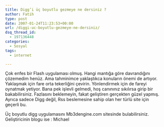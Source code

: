 ```yaml
---
title: Digg’i üç boyutlu gezmeye ne dersiniz ?
author: Fatih
type: post
date: 2007-01-24T11:23:53+00:00
url: /diggi-uc-boyutlu-gezmeye-ne-dersiniz/
dsq_thread_id:
  - 197136448
categories:
  - Sosyal
tags:
  - internet

---
```

Çok enfes bir Flash uygulaması olmuş. Hangi mantığa göre davrandığını çözemedim henüz. Ama tahminimce yaklaştıkca konuların önemi de artıyor. Yaklaşmak için fare orta tekerliğini çevirin. Yönlendirmek için de fareyi oynatmak yetiyor. Bana pek işlevli gelmedi, hoş canınınız sıkılırsa girip bir bakabilirsiniz. Fazlasını beklemeyin, fakat geliştiren gerçekten güzel yapmış. Ayrıca sadece Digg değil, Rss beslemesine sahip olan her türlü site için geçerli bu. 

Üç boyutlu digg uygulamasını Mb3dengine.com sitesinde bulabilirsiniz. Geliştiricinin blogu ise : Michael